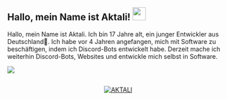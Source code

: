 <h2 align="left">Hallo, mein Name ist Aktali! <img src="https://emoji.gg/assets/emoji/7175-blurple-boosts.gif" width="30px"></h2>
   <p align="left">Hallo, mein Name ist Aktali. Ich bin 17 Jahre alt, ein junger Entwickler aus Deutschland🚀. Ich habe vor 4 Jahren angefangen, mich mit Software zu beschäftigen, indem ich Discord-Bots entwickelt habe. Derzeit mache ich weiterhin Discord-Bots, Websites und entwickle mich selbst in Software.</p>
<img src="https://komarev.com/ghpvc/?username=aktali-js&label=Profil%20Ansichten&color=5b9dbc&style=flat"
  <div align="center">
<h2></h2>  <p align="center">
  <a href="https://github.com/aktali">
<img alt="AKTALI" src="https://activity-graph.herokuapp.com/graph?username=aktali&bg_color=1F222E&color=5b9dbc&line=aeaeae&point=FFFFFF&hide_border=true"/>
  </a>
</p>
